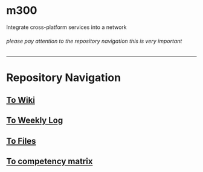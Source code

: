 # m300
Integrate cross-platform services into a network

<h6>please pay attention to the repository navigation this is very important</h6>

---

# Repository Navigation

## [To Wiki](https://github.com/Campus-Castolo/m300/wiki/Home)

## [To Weekly Log](https://github.com/Campus-Castolo/m300/wiki/weekly-logs)

## [To Files]()

## [To competency matrix](https://gitlab.com/ch-tbz-it/Stud/m300/m300-bivo2021/-/blob/main/Kompetenzmatrix.md)

